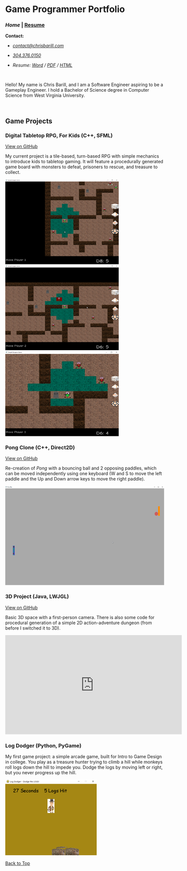 # Game Programmer Portfolio

### _Home_ | [Resume][]

__Contact:__

*  _<contact@chrisbarill.com>_

*  _[304.376.0150](tel:+13043760150)_

*  _Resume: [Word](ChrisBarillResume.docx) / [PDF](ChrisBarillResume.pdf) / [HTML](resume)_

[Home]: index "View My Projects"
[Resume]: resume "View My Resume"
[About Me]: about "Read About Me"

<br/>

Hello! My name is Chris Barill, and I am a Software Engineer aspiring to be a Gameplay Engineer. I hold a Bachelor of Science degree in Computer Science from West Virginia University.

<br/>

## Game Projects

### Digital Tabletop RPG, For Kids (C++, SFML)
[View on GitHub](https://github.com/cbarill2/SimpleDungeonGame)

My current project is a tile-based, turn-based RPG with simple mechanics to introduce kids to tabletop gaming. It will feature a procedurally generated game board with monsters to defeat, prisoners to rescue, and treasure to collect.

<a href="images/simple_gameplay_1.png">
<img src="images/simple_gameplay_1.png" alt="Simple Dungeon Gameplay 1" width="360" height="270">
</a>
<a href="images/simple_gameplay_2.png">
<img src="images/simple_gameplay_2.png" alt="Simple Dungeon Gameplay 2" width="360" height="270">
</a>
<a href="images/simple_gameplay_4.png">
<img src="images/simple_gameplay_4.png" alt="Simple Dungeon Gameplay 3" width="360" height="270">
</a>

### Pong Clone (C++, Direct2D)

[View on GitHub](https://github.com/cbarill2/Direct2DPong)

Re-creation of _Pong_ with a bouncing ball and 2 opposing paddles, which can be moved independently using one keyboard (W and S to move the left paddle and the Up and Down arrow keys to move the right paddle).

<a href="images/pong_gameplay.png">
<img src="images/pong_gameplay.png" alt="Pong Clone Gameplay" width="560" height="315">
</a>

### 3D Project (Java, LWJGL)

[View on GitHub](https://github.com/bourdain-industries/LearningLWJGL)

Basic 3D space with a first-person camera. There is also some code for procedural generation of a simple 2D action-adventure dungeon (from before I switched it to 3D).

<iframe width="560" height="315" src="https://www.youtube.com/embed/V2FqSVKOMcY" frameborder="0" allow="accelerometer; autoplay; encrypted-media; gyroscope; picture-in-picture" allowfullscreen></iframe>

### Log Dodger (Python, PyGame)

My first game project: a simple arcade game, built for Intro to Game Design in college. You play as a treasure hunter trying to climb a hill while monkeys roll logs down the hill to impede you. Dodge the logs by moving left or right, but you never progress up the hill.

<a href="images/logdodger_gameplay.png">
<img src="images/logdodger_gameplay.png" alt="Log Dodger Gameplay" width="290" height="240">
</a>

[Back to Top](#game-programmer-portfolio)